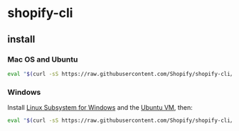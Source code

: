 # shopify-cli

## install

### Mac OS and Ubuntu
```sh
eval "$(curl -sS https://raw.githubusercontent.com/Shopify/shopify-cli/master/install.sh)"
```

### Windows
Install [Linux Subsystem for Windows](https://docs.microsoft.com/en-us/windows/wsl/install-win10) and the [Ubuntu VM](https://www.microsoft.com/en-ca/p/ubuntu/9nblggh4msv6), then:

```sh
eval "$(curl -sS https://raw.githubusercontent.com/Shopify/shopify-cli/master/install.sh)"
```
